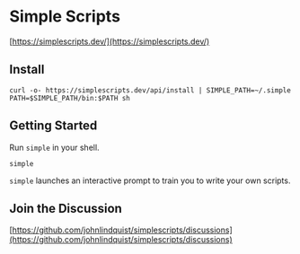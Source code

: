 # Simple Scripts

[https://simplescripts.dev/](https://simplescripts.dev/)

## Install

```shell
curl -o- https://simplescripts.dev/api/install | SIMPLE_PATH=~/.simple PATH=$SIMPLE_PATH/bin:$PATH sh
```

## Getting Started

Run `simple` in your shell.

```shell
simple
```

`simple` launches an interactive prompt to train you to write your own scripts.

## Join the Discussion

[https://github.com/johnlindquist/simplescripts/discussions](https://github.com/johnlindquist/simplescripts/discussions)
